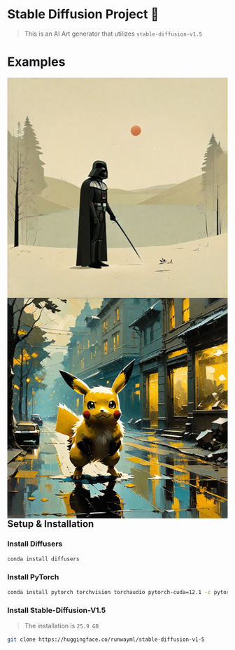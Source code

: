 # Stable Diffusion Project 🎨

> This is an AI Art generator that utilizes `stable-diffusion-v1.5`

# Examples

<img src="./media/medieval darth vader.png" align=left>
<img src="./media/pokemon digital art.png" align=left>

## Setup & Installation

### Install Diffusers
```bash
conda install diffusers
```

### Install PyTorch
```bash
conda install pytorch torchvision torchaudio pytorch-cuda=12.1 -c pytorch -c nvidia
```

### Install Stable-Diffusion-V1.5
> The installation is `25.9 GB`

```bash
git clone https://huggingface.co/runwayml/stable-diffusion-v1-5
```
